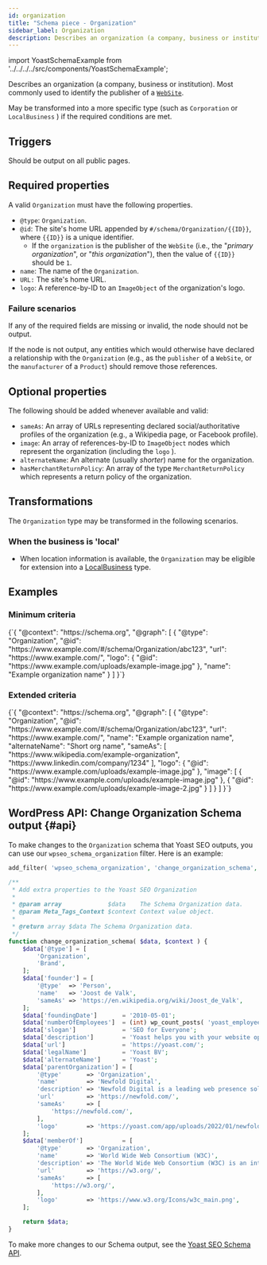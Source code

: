 ```yaml
---
id: organization
title: "Schema piece - Organization"
sidebar_label: Organization
description: Describes an organization (a company, business or institution). Most commonly used to identify the publisher of a 'WebSite'.
---
```

import YoastSchemaExample from '../../../../src/components/YoastSchemaExample';

Describes an organization (a company, business or institution). Most commonly used to identify the publisher of a [`WebSite`](website.md).

May be transformed into a more specific type (such as  `Corporation` or `LocalBusiness` ) if the required conditions are met.

## Triggers
Should be output on all public pages.

## Required properties
A valid `Organization` must have the following properties.

* `@type`: `Organization`.
* `@id`: The site's home URL appended by `#/schema/Organization/{{ID}}`, where `{{ID}}` is a unique identifier.
  * If the `organization` is the publisher of the `WebSite` (i.e., the "*primary organization*", or "*this organization*"), then the value of `{{ID}}` should be `1`.
* `name`: The name of the `Organization`.
* `URL:` The site's home URL.
* `logo`: A reference-by-ID to an `ImageObject` of the organization's logo.

### Failure scenarios
If any of the required fields are missing or invalid, the node should not be output.

If the node is not output, any entities which would otherwise have declared a relationship with the `Organization` (e.g., as the `publisher` of a `WebSite`, or the `manufacturer` of a `Product`) should remove those references.

## Optional properties
The following should be added whenever available and valid:

* `sameAs`: An array of URLs representing declared social/authoritative profiles of the organization (e.g., a Wikipedia page, or Facebook profile).
* `image`: An array of references-by-ID to `ImageObject` nodes which represent the organization (including the `logo` ).
* `alternateName`: An alternate (usually _shorter_) name for the organization.
* `hasMerchantReturnPolicy`: An array of the type `MerchantReturnPolicy` which represents a return policy of the organization.


## Transformations
The `Organization` type may be transformed in the following scenarios.

### When the business is 'local'
* When location information is available, the `Organization` may be eligible for extension into a [LocalBusiness](localbusiness.md) type.

## Examples

### Minimum criteria

<YoastSchemaExample>
{`{
      "@context": "https://schema.org",
      "@graph": [
          {
              "@type": "Organization",
              "@id": "https://www.example.com/#/schema/Organization/abc123",
              "url": "https://www.example.com/",
              "logo": {
                  "@id": "https://www.example.com/uploads/example-image.jpg"
              },
              "name": "Example organization name"
          }
      ]
  }`}
</YoastSchemaExample>

### Extended criteria

<YoastSchemaExample>
{`{
      "@context": "https://schema.org",
      "@graph": [
          {
              "@type": "Organization",
              "@id": "https://www.example.com/#/schema/Organization/abc123",
              "url": "https://www.example.com/",
              "name": "Example organization name",
              "alternateName": "Short org name",
              "sameAs": [
                  "https://www.wikipedia.com/example-organization",
                  "https://www.linkedin.com/company/1234"
              ],
              "logo": {
                  "@id": "https://www.example.com/uploads/example-image.jpg"
              },
              "image": [
                  {
                      "@id": "https://www.example.com/uploads/example-image.jpg"
                  },
                  {
                      "@id": "https://www.example.com/uploads/example-image-2.jpg"
                  }
              ]
          }
      ]
  }`}
</YoastSchemaExample>

## WordPress API: Change Organization Schema output {#api}

To make changes to the `Organization` schema that Yoast SEO outputs, you can use our `wpseo_schema_organization` filter. Here is an example:

```php
add_filter( 'wpseo_schema_organization', 'change_organization_schema', 11, 2 );

/**
 * Add extra properties to the Yoast SEO Organization
 *
 * @param array             $data    The Schema Organization data.
 * @param Meta_Tags_Context $context Context value object.
 *
 * @return array $data The Schema Organization data.
 */
function change_organization_schema( $data, $context ) {
	$data['@type'] = [
		'Organization',
		'Brand',
	];
	$data['founder'] = [
		'@type'  => 'Person',
		'name'   => 'Joost de Valk',
		'sameAs' => 'https://en.wikipedia.org/wiki/Joost_de_Valk',
	];
	$data['foundingDate']       = '2010-05-01';
	$data['numberOfEmployees']  = (int) wp_count_posts( 'yoast_employees' )->publish;
	$data['slogan']             = 'SEO for Everyone';
	$data['description']        = 'Yoast helps you with your website optimization, whether it be through our widely used SEO software or our online SEO courses: we&#039;re here to help.';
	$data['url']                = 'https://yoast.com/';
	$data['legalName']          = 'Yoast BV';
	$data['alternateName']      = 'Yoast';
	$data['parentOrganization'] = [
		'@type'       => 'Organization',
		'name'        => 'Newfold Digital',
		'description' => 'Newfold Digital is a leading web presence solutions provider serving millions of small-to-medium businesses globally.',
		'url'         => 'https://newfold.com/',
		'sameAs'      => [
			'https://newfold.com/',
		],
		'logo'        => 'https://yoast.com/app/uploads/2022/01/newfold-logo.png',
	];
	$data['memberOf']           = [
		'@type'       => 'Organization',
		'name'        => 'World Wide Web Consortium (W3C)',
		'description' => 'The World Wide Web Consortium (W3C) is an international community that develops open standards to ensure the long-term growth of the Web.',
		'url'         => 'https://w3.org/',
		'sameAs'      => [
			'https://w3.org/',
		],
		'logo'        => 'https://www.w3.org/Icons/w3c_main.png',
	];

	return $data;
}
```

To make more changes to our Schema output, see the [Yoast SEO Schema API](../api.md).
